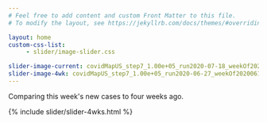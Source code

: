 ```yaml
---
# Feel free to add content and custom Front Matter to this file.
# To modify the layout, see https://jekyllrb.com/docs/themes/#overriding-theme-defaults

layout: home
custom-css-list:
     - slider/image-slider.css

slider-image-current: covidMapUS_step7_1.00e+05_run2020-07-18_weekOf20200717_grey.jpg
slider-image-4wk: covidMapUS_step7_1.00e+05_run2020-06-27_weekOf20200612.jpg
---
```

Comparing this week's new cases to four weeks ago.  

{% include slider/slider-4wks.html %}
